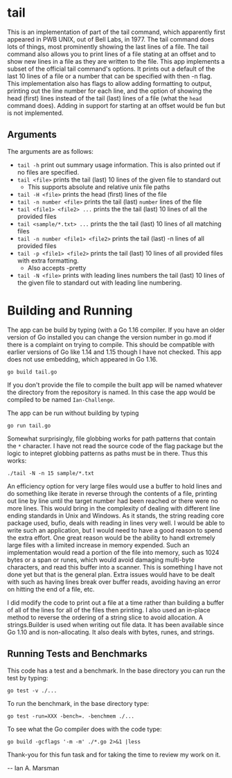 # tail

This is an implementation of part of the tail command, which apparently first
appeared in PWB UNIX, out of Bell Labs, in 1977. The tail command does lots of
things, most prominently showing the last lines of a file. The tail command also
allows you to print lines of a file stating at an offset and to show new lines
in a file as they are written to the file. This app implements a subset of the
official tail command's options. It prints out a default of the last 10 lines of
a file or a number that can be specified with then -n flag. This implementation
also has flags to allow adding formatting to output, printing out the line
number for each line, and the option of showing the head (first) lines instead
of the tail (last) lines of a file (what the `head` command does). Adding in
support for starting at an offset would be fun but is not implemented.

## Arguments

The arguments are as follows:

* `tail -h` print out summary usage information. This is also printed out if no
  files are specified.
* `tail <file>` prints the tail (last) 10 lines of the given file to standard out
	* This supports absolute and relative unix file paths
* `tail -H <file>` prints the head (first) lines of the file
* `tail -n number <file>` prints the tail (last) `number` lines of the file
* `tail <file1> <file2> ...` prints the the tail (last) 10 lines of all the provided files
* `tail <sample/*.txt> ...` prints the the tail (last) 10 lines of all matching files
* `tail -n number <file1> <file2>` prints the tail (last) -n lines of all provided files
* `tail -p <file1> <file2>` prints the tail (last) 10 lines of all provided files 
  with extra formatting.
  * Also accepts -pretty
* `tail -N <file>` prints with leading lines numbers the tail (last) 10 lines of
  the given file to standard out with leading line numbering.

# Building and Running

The app can be build by typing (with a Go 1.16 compiler. If you have an older
version of Go installed you can change the version number in go.mod if there is
a complaint on trying to compile. This should be compatible with earlier
versions of Go like 1.14 and 1.15 though I have not checked. This app does not
use embedding, which appeared in Go 1.16.

`go build tail.go`

If you don't provide the file to compile the built app will be named whatever
the directory from the repository is named. In this case the app would be
compiled to be named `Ian-Challenge`. 

The app can be run without building by typing

`go run tail.go`

Somewhat surprisingly, file globbing works for path patterns that contain the
`*` character. I have not read the source code of the flag package but the logic
to intepret globbing patterns as paths must be in there. Thus this works:

`./tail -N -n 15 sample/*.txt`

An efficiency option for very large files would use a buffer to hold lines and
do something like iterate in reverse through the contents of a file, printing
out line by line until the target number had been reached or there were no more
lines. This would bring in the complexity of dealing with different line ending
standards in Unix and Windows. As it stands, the string reading core package
used, bufio, deals with reading in lines very well. I would be able to write
such an application, but I would need to have a good reason to spend the extra
effort. One great reason would be the ability to handl extremely large files
with a limited increase in memory expended. Such an implementation would read a
portion of the file into memory, such as 1024 bytes or a span or runes, which
would avoid damaging multi-byte characters, and read this buffer into a scanner.
This is something I have not done yet but that is the general plan. Extra issues
would have to be dealt with such as having lines break over buffer reads,
avoiding having an error on hitting the end of a file, etc.

I did modify the code to print out a file at a time rather than building a
buffer of all of the lines for all of the files then printing. I also used an
in-place method to reverse the ordering of a string slice to avoid allocation.
A strings.Builder is used when writing out file data. It has been available
since Go 1.10 and is non-allocating. It also deals with bytes, runes, and
strings.

## Running Tests and Benchmarks

This code has a test and a benchmark. In the base directory you can run the test
by typing:

  `go test -v ./...`

To run the benchmark, in the base directory type:

  `go test -run=XXX -bench=. -benchmem ./...`

To see what the Go compiler does with the code type:

  `go build -gcflags '-m -m' ./*.go 2>&1 |less`

Thank-you for this fun task and for taking the time to review my work on it.

--
Ian A. Marsman